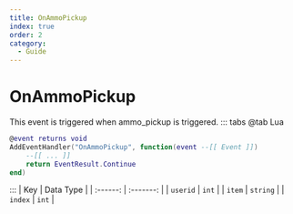 ```yaml
---
title: OnAmmoPickup
index: true
order: 2
category:
  - Guide
---
```


# OnAmmoPickup
This event is triggered when ammo_pickup is triggered.
::: tabs
@tab Lua
```lua
@event returns void
AddEventHandler("OnAmmoPickup", function(event --[[ Event ]])
    --[[ ... ]]
    return EventResult.Continue
end)
```

:::
|    Key   | Data Type |
| :------: | :-------: |
| `userid` |   `int`   |
|  `item`  |  `string` |
|  `index` |   `int`   |